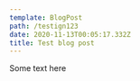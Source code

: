 ```yaml
---
template: BlogPost
path: /testign123
date: 2020-11-13T00:05:17.332Z
title: Test blog post
---
```

Some text here
